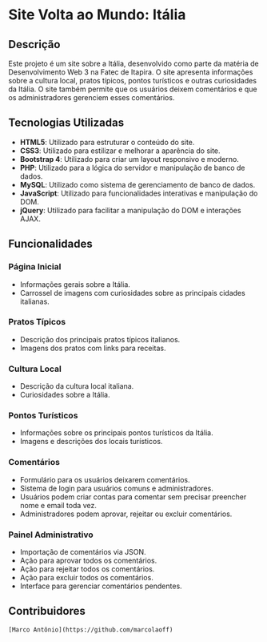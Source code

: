 # Site Volta ao Mundo: Itália

## Descrição

Este projeto é um site sobre a Itália, desenvolvido como parte da matéria de Desenvolvimento Web 3 na Fatec de Itapira. O site apresenta informações sobre a cultura local, pratos típicos, pontos turísticos e outras curiosidades da Itália. O site também permite que os usuários deixem comentários e que os administradores gerenciem esses comentários.

## Tecnologias Utilizadas

- **HTML5**: Utilizado para estruturar o conteúdo do site.
- **CSS3**: Utilizado para estilizar e melhorar a aparência do site.
- **Bootstrap 4**: Utilizado para criar um layout responsivo e moderno.
- **PHP**: Utilizado para a lógica do servidor e manipulação de banco de dados.
- **MySQL**: Utilizado como sistema de gerenciamento de banco de dados.
- **JavaScript**: Utilizado para funcionalidades interativas e manipulação do DOM.
- **jQuery**: Utilizado para facilitar a manipulação do DOM e interações AJAX.

## Funcionalidades

### Página Inicial
- Informações gerais sobre a Itália.
- Carrossel de imagens com curiosidades sobre as principais cidades italianas.

### Pratos Típicos
- Descrição dos principais pratos típicos italianos.
- Imagens dos pratos com links para receitas.

### Cultura Local
- Descrição da cultura local italiana.
- Curiosidades sobre a Itália.

### Pontos Turísticos
- Informações sobre os principais pontos turísticos da Itália.
- Imagens e descrições dos locais turísticos.

### Comentários
- Formulário para os usuários deixarem comentários.
- Sistema de login para usuários comuns e administradores.
- Usuários podem criar contas para comentar sem precisar preencher nome e email toda vez.
- Administradores podem aprovar, rejeitar ou excluir comentários.

### Painel Administrativo
- Importação de comentários via JSON.
- Ação para aprovar todos os comentários.
- Ação para rejeitar todos os comentários.
- Ação para excluir todos os comentários.
- Interface para gerenciar comentários pendentes.

## Contribuidores

`[Marco Antônio](https://github.com/marcolaoff)`